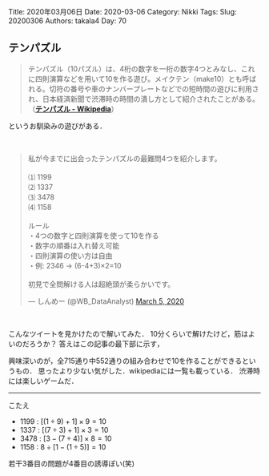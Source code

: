 ﻿Title: 2020年03月06日
Date: 2020-03-06
Category: Nikki
Tags: 
Slug: 20200306
Authors: takala4
Day: 70


## テンパズル

>テンパズル（10パズル）は、4桁の数字を一桁の数字4つとみなし、これに四則演算などを用いて10を作る遊び。メイクテン（make10）とも呼ばれる。切符の番号や車のナンバープレートなどでの短時間の遊びに利用され、日本経済新聞で渋滞時の時間の潰し方として紹介されたことがある。（**[テンパズル - Wikipedia](https://ja.wikipedia.org/wiki/%E3%83%86%E3%83%B3%E3%83%91%E3%82%BA%E3%83%AB)**）


というお馴染みの遊びがある．

<br>

<blockquote class="twitter-tweet"><p lang="ja" dir="ltr">私が今までに出会ったテンパズルの最難問4つを紹介します。<br><br>⑴ 1199<br>⑵ 1337<br>⑶ 3478<br>⑷ 1158<br><br>ルール<br>・4つの数字と四則演算を使って10を作る<br>・数字の順番は入れ替え可能<br>・四則演算の使い方は自由<br>・例: 2346 → (6-4+3)×2=10<br><br>初見で全問解ける人は超絶頭が柔らかいです。</p>&mdash; しんめー (@WB_DataAnalyst) <a href="https://twitter.com/WB_DataAnalyst/status/1235701460697878529?ref_src=twsrc%5Etfw">March 5, 2020</a></blockquote> <script async src="https://platform.twitter.com/widgets.js" charset="utf-8"></script>


<br>

こんなツイートを見かけたので解いてみた．
10分くらいで解けたけど，筋はよいのだろうか？
答えはこの記事の最下部に示す，


興味深いのが，全715通り中552通りの組み合わせで10を作ることができるというもの．
思ったより少ない気がした．wikipediaには一覧も載っている．
渋滞時には楽しいゲームだ．




----

こたえ

* 1199 : $[ (1 \div 9) + 1 ] \times 9 = 10$
* 1337 : $[ (7 \div 3) + 1 ] \times 3  = 10$
* 3478 : $[ 3 - (7 \div 4)  ] \times 8  = 10$
* 1158 : $8 \div [ 1 - (1 \div 5)  ]  = 10$


若干3番目の問題が4番目の誘導ぽい(笑)





